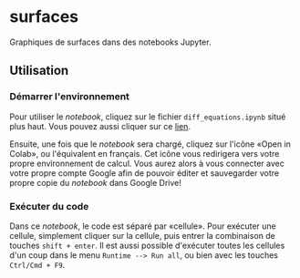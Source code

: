 # surfaces
Graphiques de surfaces dans des notebooks Jupyter.

## Utilisation

### Démarrer l'environnement

Pour utiliser le *notebook*, cliquez sur le fichier `diff_equations.ipynb` situé plus haut. Vous
pouvez aussi cliquer sur ce [lien](https://github.com/TrickyTroll/surfaces/blob/main/surfaces.ipynb).

Ensuite, une fois que le *notebook* sera chargé, cliquez sur l'icône «Open in Colab», ou l'équivalent en français.
Cet icône vous redirigera vers votre propre environnement de calcul. Vous aurez alors à vous connecter avec votre
propre compte Google afin de pouvoir éditer et sauvegarder votre propre copie du *notebook* dans Google Drive!

### Exécuter du code

Dans ce *notebook*, le code est séparé par «cellule». Pour exécuter une cellule, simplement cliquer sur la cellule, 
puis entrer la combinaison de touches `shift + enter`. Il est aussi possible d'exécuter toutes les cellules d'un
coup dans le menu `Runtime --> Run all`, ou bien avec les touches `Ctrl/Cmd + F9`.
